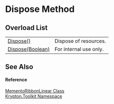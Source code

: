 # Dispose Method


## Overload List
<table>
<tr>
<td><a href="052023e9-566d-7d13-8027-b333c5864ad8.md">Dispose()</a></td>
<td>Dispose of resources.</td></tr>
<tr>
<td><a href="31c6ccd8-ab00-58e6-c16a-7c8c2de03158.md">Dispose(Boolean)</a></td>
<td>For internal use only.</td></tr>
</table>

## See Also


#### Reference
<a href="3818a9d7-2336-9c74-c640-ee76137bda16.md">MementoRibbonLinear Class</a>  
<a href="79d2eac2-21f4-54ff-7552-b20c33c30600.md">Krypton.Toolkit Namespace</a>  
